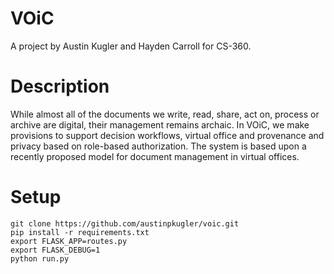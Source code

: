 # VOiC
A project by Austin Kugler and Hayden Carroll for CS-360.

# Description
While almost all of the documents we write, read, share, act on, process or archive are digital, their management remains archaic. In VOiC, we make provisions to support decision workflows, virtual office and provenance and privacy based on role-based authorization. The system is based upon a recently proposed model for document management in virtual offices.

# Setup
```
git clone https://github.com/austinpkugler/voic.git
pip install -r requirements.txt
export FLASK_APP=routes.py
export FLASK_DEBUG=1
python run.py
```
